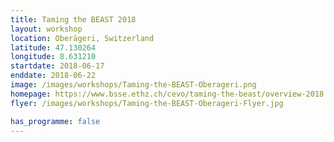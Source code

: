 ```yaml
---
title: Taming the BEAST 2018
layout: workshop
location: Oberägeri, Switzerland
latitude: 47.130264
longitude: 8.631210
startdate: 2018-06-17
enddate: 2018-06-22
image: /images/workshops/Taming-the-BEAST-Oberageri.png
homepage: https://www.bsse.ethz.ch/cevo/taming-the-beast/overview-2018.html
flyer: /images/workshops/Taming-the-BEAST-Oberageri-Flyer.jpg

has_programme: false
---
```

